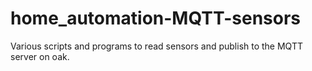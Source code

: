 # home_automation-MQTT-sensors

Various scripts and programs to read sensors and publish to the MQTT server on oak.